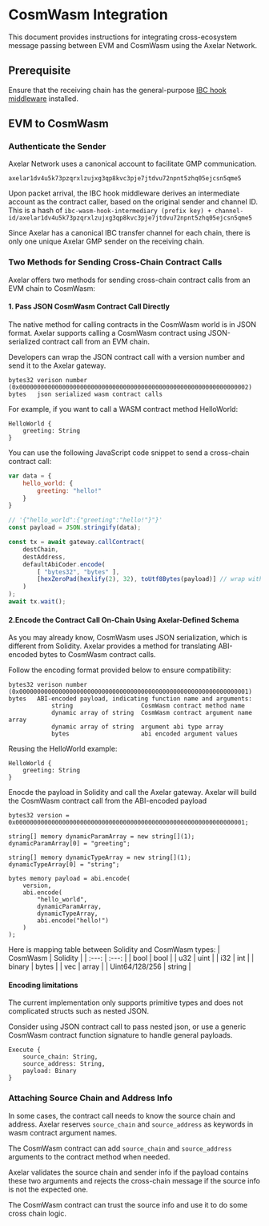 # CosmWasm Integration
This document provides instructions for integrating cross-ecosystem message passing between EVM and CosmWasm using the Axelar Network.

## Prerequisite
Ensure that the receiving chain has the general-purpose [IBC hook middleware](https://github.com/osmosis-labs/osmosis/tree/main/x/ibc-hooks) installed.

## EVM to CosmWasm

### Authenticate the Sender
Axelar Network uses a canonical account to facilitate GMP communication.
```
axelar1dv4u5k73pzqrxlzujxg3qp8kvc3pje7jtdvu72npnt5zhq05ejcsn5qme5
```

Upon packet arrival, the IBC hook middleware derives an intermediate account as the contract caller, based on the original sender and channel ID. This is a hash of `ibc-wasm-hook-intermediary (prefix key) + channel-id/axelar1dv4u5k73pzqrxlzujxg3qp8kvc3pje7jtdvu72npnt5zhq05ejcsn5qme5`

Since Axelar has a canonical IBC transfer channel for each chain, there is only one unique Axelar GMP sender on the receiving chain.

### Two Methods for Sending Cross-Chain Contract Calls
Axelar offers two methods for sending cross-chain contract calls from an EVM chain to CosmWasm:

#### 1. Pass JSON CosmWasm Contract Call Directly
The native method for calling contracts in the CosmWasm world is in JSON format. Axelar supports calling a CosmWasm contract using JSON-serialized contract call from an EVM chain. 

Developers can wrap the JSON contract call with a version number and send it to the Axelar gateway.

```
bytes32 verison number (0x0000000000000000000000000000000000000000000000000000000000000002)
bytes   json serialized wasm contract calls
```

For example, if you want to call a WASM contract method HelloWorld:
```
HelloWorld {
    greeting: String
}
```

You can use the following JavaScript code snippet to send a cross-chain contract call:
```javascript
var data = {
    hello_world: {
        greeting: "hello!"
    }
}

// '{"hello_world":{"greeting":"hello!"}"}'
const payload = JSON.stringify(data);

const tx = await gateway.callContract(
    destChain, 
    destAddress,
    defaultAbiCoder.encode(
        [ "bytes32", "bytes" ],
        [hexZeroPad(hexlify(2), 32), toUtf8Bytes(payload)] // wrap with version number
    )
);
await tx.wait();
```

#### 2.Encode the Contract Call On-Chain Using Axelar-Defined Schema
As you may already know, CosmWasm uses JSON serialization, which is different from Solidity. Axelar provides a method for translating ABI-encoded bytes to CosmWasm contract calls. 

Follow the encoding format provided below to ensure compatibility:
```
bytes32 verison number (0x0000000000000000000000000000000000000000000000000000000000000001)
bytes   ABI-encoded payload, indicating function name and arguments:           
            string                   CosmWasm contract method name
            dynamic array of string  CosmWasm contract argument name array
            dynamic array of string  argument abi type array
            bytes                    abi encoded argument values
```

Reusing the HelloWorld example:
```
HelloWorld {
    greeting: String
}
```

Enocde the payload in Solidity and call the Axelar gateway. Axelar will build the CosmWasm contract call from the ABI-encoded payload
```
bytes32 version = 0x0000000000000000000000000000000000000000000000000000000000000001;

string[] memory dynamicParamArray = new string[](1);
dynamicParamArray[0] = "greeting";

string[] memory dynamicTypeArray = new string[](1);
dynamicTypeArray[0] = "string";

bytes memory payload = abi.encode(
    version,
    abi.encode(
        "hello_world",
        dynamicParamArray,
        dynamicTypeArray,
        abi.encode("hello!")
    )
);
```

Here is mapping table between Solidity and CosmWasm types:
| CosmWasm       | Solidity | 
| :---:          | :---:    |
| bool           | bool     |
| u32            | uint     |
| i32            | int      |
| binary         | bytes    |
| vec            | array    |
| Uint64/128/256 | string   |

#### Encoding limitations
The current implementation only supports primitive types and does not complicated structs such as nested JSON.

Consider using JSON contract call to pass nested json, or use a generic CosmWasm contract function signature to handle general payloads.

```
Execute {
    source_chain: String,
    source_address: String,
    payload: Binary
}
```

### Attaching Source Chain and Address Info
In some cases, the contract call needs to know the source chain and address. Axelar reserves `source_chain` and `source_address` as keywords in wasm contract argument names. 

The CosmWasm contract can add `source_chain` and `source_address` arguments to the contract method when needed. 

Axelar validates the source chain and sender info if the payload contains these two arguments and rejects the cross-chain message if the source info is not the expected one.

The CosmWasm contract can trust the source info and use it to do some cross chain logic.